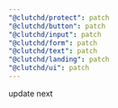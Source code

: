 ```yaml
---
"@clutchd/protect": patch
"@clutchd/button": patch
"@clutchd/input": patch
"@clutchd/form": patch
"@clutchd/text": patch
"@clutchd/landing": patch
"@clutchd/ui": patch
---
```


update next
